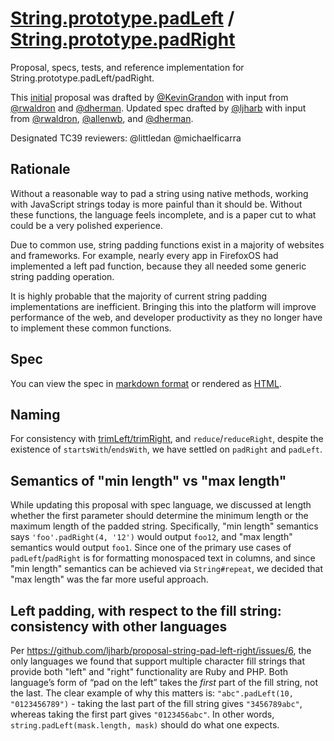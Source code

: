 # [String.prototype.padLeft](https://github.com/es-shims/String.prototype.padLeft) / [String.prototype.padRight](https://github.com/es-shims/String.prototype.padRight)
Proposal, specs, tests, and reference implementation for String.prototype.padLeft/padRight.

This [initial](http://wiki.ecmascript.org/doku.php?id=strawman:string_padding) proposal was drafted by [@KevinGrandon](https://github.com/kevingrandon) with input from [@rwaldron](https://github.com/rwaldron) and [@dherman](https://github.com/dherman).
Updated spec drafted by [@ljharb](https://github.com/ljharb) with input from [@rwaldron](https://github.com/rwaldron), [@allenwb](https://github.com/allenwb), and [@dherman](https://github.com/dherman).

Designated TC39 reviewers: @littledan @michaelficarra

## Rationale
Without a reasonable way to pad a string using native methods, working with JavaScript strings today is more painful than it should be. Without these functions, the language feels incomplete, and is a paper cut to what could be a very polished experience.

Due to common use, string padding functions exist in a majority of websites and frameworks. For example, nearly every app in FirefoxOS had implemented a left pad function, because they all needed some generic string padding operation.

It is highly probable that the majority of current string padding implementations are inefficient. Bringing this into the platform will improve performance of the web, and developer productivity as they no longer have to implement these common functions.

## Spec
You can view the spec in [markdown format](spec.md) or rendered as [HTML](http://ljharb.github.io/proposal-string-pad-left-right/).

## Naming
For consistency with [trimLeft/trimRight](https://github.com/sebmarkbage/ecmascript-string-left-right-trim), and `reduce`/`reduceRight`, despite the existence of `startsWith`/`endsWith`, we have settled on `padRight` and `padLeft`.

## Semantics of "min length" vs "max length"
While updating this proposal with spec language, we discussed at length whether the first parameter should determine the minimum length or the maximum length of the padded string. Specifically, "min length" semantics says `'foo'.padRight(4, '12')` would output `foo12`, and "max length" semantics would output `foo1`. Since one of the primary use cases of `padLeft`/`padRight` is for formatting monospaced text in columns, and since "min length" semantics can be achieved via `String#repeat`, we decided that "max length" was the far more useful approach.

## Left padding, with respect to the fill string: consistency with other languages
Per https://github.com/ljharb/proposal-string-pad-left-right/issues/6, the only languages we found that support multiple character fill strings that provide both "left" and "right" functionality are Ruby and PHP. Both language’s form of “pad on the left” takes the *first* part of the fill string, not the last. The clear example of why this matters is: `"abc".padLeft(10, "0123456789")` - taking the last part of the fill string gives `"3456789abc"`, whereas taking the first part gives `"0123456abc"`. In other words, `string.padLeft(mask.length, mask)` should do what one expects.
